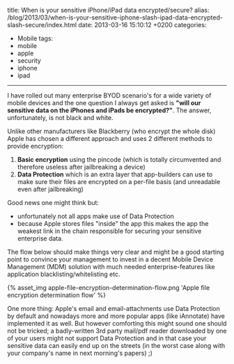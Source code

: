 title: When is your sensitive iPhone/iPad data encrypted/secure?
alias: /blog/2013/03/when-is-your-sensitive-iphone-slash-ipad-data-encrypted-slash-secure/index.html
date: 2013-03-16 15:10:12 +0200
categories:
- Mobile
tags:
- mobile
- apple
- security
- iphone
- ipad
---

I have rolled out many enterprise BYOD scenario's for a wide variety of mobile devices and the one question I always get asked  is **"will our sensitive data on the iPhones and iPads be encrypted?"**. The answer, unfortunately, is not black and white.

Unlike other manufacturers like Blackberry (who encrypt the whole disk) Apple has chosen a different approach and uses 2 different methods to provide encryption:

1. **Basic encryption** using the pincode (which is totally circumvented and therefore useless after jailbreaking a device)
2. **Data Protection** which is an extra layer that app-builders can use to make sure their files are encrypted on a per-file basis (and unreadable even after jailbreaking)

Good news one might think but:

- unfortunately not all apps make use of Data Protection
- because Apple stores files "inside" the app this makes the app the weakest link in the chain responsible for securing your sensitive enterprise data.

The flow below should make things very clear and might be a good starting point to convince your management to invest in a decent Mobile Device Management (MDM) solution with much needed enterprise-features like application blacklisting/whitelisting etc.

{% asset_img apple-file-encryption-determination-flow.png 'Apple file encryption determination flow' %}

One more thing: Apple's email and email-attachments use Data Protection by default and nowadays more and more popular apps (like iAnnotate) have implemented it as well. But however comforting this might sound one should not be tricked; a badly-written 3rd party mail/pdf reader downloaded by one of your users might not support Data Protection and in that case your sensitive data can easily end up on the streets (in the worst case along with your company's name in next morning's papers) ;)
